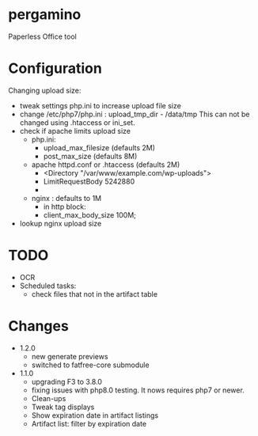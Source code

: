 # pergamino

Paperless Office tool

# Configuration

Changing upload size:

- tweak settings php.ini to increase upload file size
- change /etc/php7/php.ini :
  upload_tmp_dir - /data/tmp
  This can not be changed using .htaccess or ini_set.
- check if apache limits upload size
  - php.ini:
    - upload_max_filesize (defaults 2M)
    - post_max_size (defaults 8M)
  - apache httpd.conf or .htaccess  (defaults 2M)
    - <Directory "/var/www/example.com/wp-uploads">
    - LimitRequestBody 5242880
    - </Directory>
  - nginx : defaults to 1M
    - in http block:
    - client_max_body_size 100M;
- lookup nginx upload size


# TODO

- OCR
- Scheduled tasks:
  - check files that not in the artifact table

# Changes

- 1.2.0
  - new generate previews
  - switched to fatfree-core submodule
- 1.1.0
  - upgrading F3 to 3.8.0
  - fixing issues with php8.0 testing.  It nows requires php7 or newer.
  - Clean-ups
  - Tweak tag displays
  - Show expiration date in artifact listings
  - Artifact list: filter by expiration date
